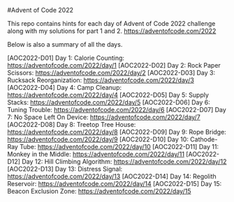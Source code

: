 #Advent of Code 2022

This repo contains hints for each day of Advent of Code 2022 challenge along with my solutions for part 1 and 2.
https://adventofcode.com/2022

Below is also a summary of all the days.

[AOC2022-D01] Day 1: Calorie Counting: https://adventofcode.com/2022/day/1
[AOC2022-D02] Day 2: Rock Paper Scissors: https://adventofcode.com/2022/day/2
[AOC2022-D03] Day 3: Rucksack Reorganization: https://adventofcode.com/2022/day/3
[AOC2022-D04] Day 4: Camp Cleanup: https://adventofcode.com/2022/day/4
[AOC2022-D05] Day 5: Supply Stacks: https://adventofcode.com/2022/day/5
[AOC2022-D06] Day 6: Tuning Trouble: https://adventofcode.com/2022/day/6
[AOC2022-D07] Day 7: No Space Left On Device: https://adventofcode.com/2022/day/7
[AOC2022-D08] Day 8: Treetop Tree House: https://adventofcode.com/2022/day/8
[AOC2022-D09] Day 9: Rope Bridge: https://adventofcode.com/2022/day/9
[AOC2022-D10] Day 10: Cathode-Ray Tube: https://adventofcode.com/2022/day/10
[AOC2022-D11] Day 11: Monkey in the Middle: https://adventofcode.com/2022/day/11
[AOC2022-D12] Day 12: Hill Climbing Algorithm: https://adventofcode.com/2022/day/12
[AOC2022-D13] Day 13: Distress Signal: https://adventofcode.com/2022/day/13
[AOC2022-D14] Day 14: Regolith Reservoir: https://adventofcode.com/2022/day/14
[AOC2022-D15] Day 15: Beacon Exclusion Zone: https://adventofcode.com/2022/day/15


